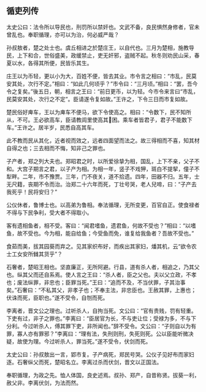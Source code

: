 ## 循吏列传


太史公曰：法令所以导民也，刑罚所以禁奸也。文武不备，良民惧然身修者，官未曾乱也。奉职循理，亦可以为治，何必威严哉？

孙叔敖者，楚之处士也。虞丘相进之於楚庄王，以自代也。三月为楚相，施教导民，上下和合，世俗盛美，政缓禁止，吏无奸邪，盗贼不起。秋冬则劝民山采，春夏以水，各得其所便，民皆乐其生。

庄王以为币轻，更以小为大，百姓不便，皆去其业。市令言之相曰：“市乱，民莫安其处，次行不定。”相曰：“如此几何顷乎？”市令曰：“三月顷。”相曰：“罢，吾今令之复矣。”後五日，朝，相言之王曰：“前日更币，以为轻。今市令来言曰“市乱，民莫安其处，次行之不定”。臣请遂令复如故。”王许之，下令三日而市复如故。

楚民俗好庳车，王以为庳车不便马，欲下令使高之。相曰：“令数下，民不知所从，不可。王必欲高车，臣请教闾里使高其困。乘车者皆君子，君子不能数下车。”王许之。居半岁，民悉自高其车。

此不教而民从其化，近者视而效之，远者四面望而法之。故三得相而不喜，知其材自得之也；三去相而不悔，知非己之罪也。

子产者，郑之列大夫也。郑昭君之时，以所爱徐挚为相，国乱，上下不亲，父子不和。大宫子期言之君，以子产为相。为相一年，竖子不戏狎，斑白不提挈，僮子不犁畔。二年，市不豫贾。三年，门不夜关，道不拾遗。四年，田器不归。五年，士无尺籍，丧期不令而治。治郑二十六年而死，丁壮号哭，老人兒啼，曰：“子产去我死乎！民将安归？”

公仪休者，鲁博士也。以高弟为鲁相。奉法循理，无所变更，百官自正。使食禄者不得与下民争利，受大者不得取小。

客有遗相鱼者，相不受。客曰：“闻君嗜鱼，遗君鱼，何故不受也？”相曰：“以嗜鱼，故不受也。今为相，能自给鱼；今受鱼而免，谁复给我鱼者？吾故不受也。”

食茹而美，拔其园葵而弃之。见其家织布好，而疾出其家妇，燔其机，云“欲令农士工女安所雠其货乎”？

石奢者，楚昭王相也。坚直廉正，无所阿避。行县，道有杀人者，相追之，乃其父也。纵其父而还自系焉。使人言之王曰：“杀人者，臣之父也。夫以父立政，不孝也；废法纵罪，非忠也；臣罪当死。”王曰：“追而不及，不当伏罪，子其治事矣。”石奢曰：“不私其父，非孝子也；不奉主法，非忠臣也。王赦其罪，上惠也；伏诛而死，臣职也。”遂不受令，自刎而死。

李离者，晋文公之理也。过听杀人，自拘当死。文公曰：“官有贵贱，罚有轻重。下吏有过，非子之罪也。”李离曰：“臣居官为长，不与吏让位；受禄为多，不与下分利。今过听杀人，傅其罪下吏，非所闻也。”辞不受令。文公曰：“子则自以为有罪，寡人亦有罪邪？”李离曰：“理有法，失刑则刑，失死则死。公以臣能听微决疑，故使为理。今过听杀人，罪当死。”遂不受令，伏剑而死。

太史公曰：孙叔敖出一言，郢市复。子产病死，郑民号哭。公仪子见好布而家妇逐。石奢纵父而死，楚昭名立。李离过杀而伏剑，晋文以正国法。

奉职循理，为政之先。恤人体国，良史述焉。叔孙、郑产，自昔称贤。拔葵一利，赦父非。李离伏剑，为法而然。

